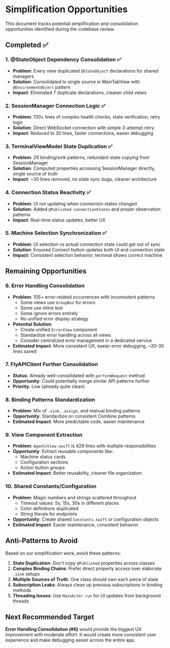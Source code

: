 # Simplification Opportunities

This document tracks potential simplification and consolidation opportunities identified during the codebase review.

## Completed ✅

### 1. @StateObject Dependency Consolidation ✅
- **Problem**: Every view duplicated `@StateObject` declarations for shared managers
- **Solution**: Consolidated to single source in MainTabView with `@EnvironmentObject` pattern
- **Impact**: Eliminated 7 duplicate declarations, cleaner child views

### 2. SessionManager Connection Logic ✅  
- **Problem**: 130+ lines of complex health checks, state verification, retry logic
- **Solution**: Direct WebSocket connection with simple 3-attempt retry
- **Impact**: Reduced to 30 lines, faster connections, easier debugging

### 3. TerminalViewModel State Duplication ✅
- **Problem**: 29 binding/sink patterns, redundant state copying from SessionManager
- **Solution**: Computed properties accessing SessionManager directly, single source of truth
- **Impact**: ~30 lines removed, no state sync bugs, cleaner architecture

### 4. Connection Status Reactivity ✅
- **Problem**: UI not updating when connection states changed
- **Solution**: Added `@Published connectionStates` and proper observation patterns
- **Impact**: Real-time status updates, better UX

### 5. Machine Selection Synchronization ✅
- **Problem**: UI selection vs actual connection state could get out of sync
- **Solution**: Ensured Connect button updates both UI and connection state
- **Impact**: Consistent selection behavior, terminal shows correct machine

## Remaining Opportunities

### 6. Error Handling Consolidation
- **Problem**: 105+ error-related occurrences with inconsistent patterns
  - Some views use `GroupBox` for errors
  - Some use inline text 
  - Some ignore errors entirely
  - No unified error display strategy
- **Potential Solution**: 
  - Create unified `ErrorView` component
  - Standardize error handling across all views
  - Consider centralized error management in a dedicated service
- **Estimated Impact**: More consistent UX, easier error debugging, ~20-30 lines saved

### 7. FlyAPIClient Further Consolidation
- **Status**: Already well-consolidated with `performRequest` method
- **Opportunity**: Could potentially merge similar API patterns further
- **Priority**: Low (already quite clean)

### 8. Binding Patterns Standardization
- **Problem**: Mix of `.sink`, `.assign`, and manual binding patterns
- **Opportunity**: Standardize on consistent Combine patterns
- **Estimated Impact**: More predictable code, easier maintenance

### 9. View Component Extraction
- **Problem**: `AgentsView.swift` is 429 lines with multiple responsibilities
- **Opportunity**: Extract reusable components like:
  - Machine status cards
  - Configuration sections  
  - Action button groups
- **Estimated Impact**: Better reusability, cleaner file organization

### 10. Shared Constants/Configuration
- **Problem**: Magic numbers and strings scattered throughout
  - Timeout values: 5s, 15s, 30s in different places
  - Color definitions duplicated
  - String literals for endpoints
- **Opportunity**: Create shared `Constants.swift` or configuration objects
- **Estimated Impact**: Easier maintenance, consistent behavior

## Anti-Patterns to Avoid

Based on our simplification work, avoid these patterns:

1. **State Duplication**: Don't copy `@Published` properties across classes
2. **Complex Binding Chains**: Prefer direct property access over elaborate `.sink` setups  
3. **Multiple Sources of Truth**: One class should own each piece of state
4. **Subscription Leaks**: Always clean up previous subscriptions in binding methods
5. **Threading Issues**: Use `MainActor.run` for UI updates from background threads

## Next Recommended Target

**Error Handling Consolidation (#6)** would provide the biggest UX improvement with moderate effort. It would create more consistent user experience and make debugging easier across the entire app.